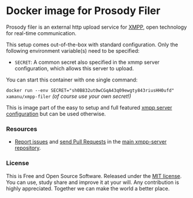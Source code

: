 Docker image for Prosody Filer
======================

Prosody filer is an external http upload service for [XMPP](https://xmpp.org), open technology for real-time communication.

This setup comes out-of-the-box with standard configuration. Only the following environment variable(s) need to be specified:

* `SECRET`: A common secret also specified in the xmmp server configuration, which allows this server to upload.

You can start this container with one single command:

`docker run --env SECRET="sh0B832ut0wCGqA43q09ewgty843riusHH0ufd" xamanu/xmpp-filer` _(of course use your own secret!)_

This is image part of the easy to setup and full featured [xmpp server configuration](https://github.com/xamanu/xmpp-server) but can be used otherwise.


### Resources

 * [Report issues](/issues) and [send Pull Requests](https://github.com/xamany/xmpp-server/pulls) in the [main xmpp-server repository](https://github.com/xamanu/xmpp-server).


### License

This is Free and Open Source Software. Released under the [MIT license](./LICENSE.md). You can use, study share and improve it at your will. Any contribution is highly appreciated. Together we can make the world a better place.

